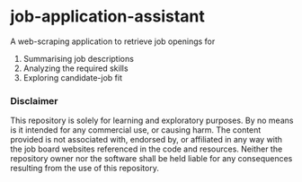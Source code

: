# job-application-assistant
A web-scraping application to retrieve job openings for
1) Summarising job descriptions
2) Analyzing the required skills
3) Exploring candidate-job fit

### Disclaimer
This repository is solely for learning and exploratory purposes. By no means is it intended for any commercial use, or causing harm. The content provided is not associated with, endorsed by, or affiliated in any way with the job board websites referenced in the code and resources. Neither the repository owner nor the software shall be held liable for any consequences resulting from the use of this repository.